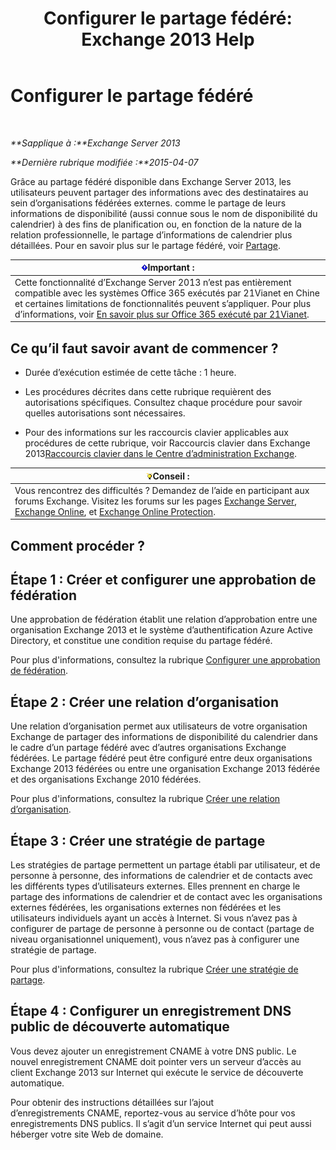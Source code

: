 ﻿---
title: 'Configurer le partage fédéré: Exchange 2013 Help'
TOCTitle: Configurer le partage fédéré
ms:assetid: b25ae450-def3-4797-a5fc-6e9bcee71a5d
ms:mtpsurl: https://technet.microsoft.com/fr-fr/library/JJ657483(v=EXCHG.150)
ms:contentKeyID: 50479025
ms.date: 04/24/2018
mtps_version: v=EXCHG.150
ms.translationtype: HT
---

# Configurer le partage fédéré

 

_**Sapplique à :**Exchange Server 2013_

_**Dernière rubrique modifiée :**2015-04-07_

Grâce au partage fédéré disponible dans Exchange Server 2013, les utilisateurs peuvent partager des informations avec des destinataires au sein d’organisations fédérées externes. comme le partage de leurs informations de disponibilité (aussi connue sous le nom de disponibilité du calendrier) à des fins de planification ou, en fonction de la nature de la relation professionnelle, le partage d’informations de calendrier plus détaillées. Pour en savoir plus sur le partage fédéré, voir [Partage](sharing-exchange-2013-help.md).

<table>
<thead>
<tr class="header">
<th><img src="images/JJ159813.important(EXCHG.150).gif" title="Important" alt="Important" />Important :</th>
</tr>
</thead>
<tbody>
<tr class="odd">
<td>Cette fonctionnalité d’Exchange Server 2013 n’est pas entièrement compatible avec les systèmes Office 365 exécutés par 21Vianet en Chine et certaines limitations de fonctionnalités peuvent s’appliquer. Pour plus d’informations, voir <a href="https://go.microsoft.com/fwlink/?linkid=313640">En savoir plus sur Office 365 exécuté par 21Vianet</a>.</td>
</tr>
</tbody>
</table>


## Ce qu’il faut savoir avant de commencer ?

  - Durée d’exécution estimée de cette tâche : 1 heure.

  - Les procédures décrites dans cette rubrique requièrent des autorisations spécifiques. Consultez chaque procédure pour savoir quelles autorisations sont nécessaires.

  - Pour des informations sur les raccourcis clavier applicables aux procédures de cette rubrique, voir Raccourcis clavier dans Exchange 2013[Raccourcis clavier dans le Centre d’administration Exchange](keyboard-shortcuts-in-the-exchange-admin-center-exchange-online-protection-help.md).

<table>
<thead>
<tr class="header">
<th><img src="images/Bb125224.tip(EXCHG.150).gif" title="Conseil" alt="Conseil" />Conseil :</th>
</tr>
</thead>
<tbody>
<tr class="odd">
<td>Vous rencontrez des difficultés ? Demandez de l’aide en participant aux forums Exchange. Visitez les forums sur les pages <a href="https://go.microsoft.com/fwlink/p/?linkid=60612">Exchange Server</a>, <a href="https://go.microsoft.com/fwlink/p/?linkid=267542">Exchange Online</a>, et <a href="https://go.microsoft.com/fwlink/p/?linkid=285351">Exchange Online Protection</a>.</td>
</tr>
</tbody>
</table>


## Comment procéder ?

## Étape 1 : Créer et configurer une approbation de fédération

Une approbation de fédération établit une relation d’approbation entre une organisation Exchange 2013 et le système d’authentification Azure Active Directory, et constitue une condition requise du partage fédéré.

Pour plus d'informations, consultez la rubrique [Configurer une approbation de fédération](configure-a-federation-trust-exchange-2013-help.md).

## Étape 2 : Créer une relation d’organisation

Une relation d’organisation permet aux utilisateurs de votre organisation Exchange de partager des informations de disponibilité du calendrier dans le cadre d’un partage fédéré avec d’autres organisations Exchange fédérées. Le partage fédéré peut être configuré entre deux organisations Exchange 2013 fédérées ou entre une organisation Exchange 2013 fédérée et des organisations Exchange 2010 fédérées.

Pour plus d'informations, consultez la rubrique [Créer une relation d’organisation](create-an-organization-relationship-exchange-2013-help.md).

## Étape 3 : Créer une stratégie de partage

Les stratégies de partage permettent un partage établi par utilisateur, et de personne à personne, des informations de calendrier et de contacts avec les différents types d’utilisateurs externes. Elles prennent en charge le partage des informations de calendrier et de contact avec les organisations externes fédérées, les organisations externes non fédérées et les utilisateurs individuels ayant un accès à Internet. Si vous n’avez pas à configurer de partage de personne à personne ou de contact (partage de niveau organisationnel uniquement), vous n’avez pas à configurer une stratégie de partage.

Pour plus d'informations, consultez la rubrique [Créer une stratégie de partage](create-a-sharing-policy-exchange-2013-help.md).

## Étape 4 : Configurer un enregistrement DNS public de découverte automatique

Vous devez ajouter un enregistrement CNAME à votre DNS public. Le nouvel enregistrement CNAME doit pointer vers un serveur d’accès au client Exchange 2013 sur Internet qui exécute le service de découverte automatique.

Pour obtenir des instructions détaillées sur l’ajout d’enregistrements CNAME, reportez-vous au service d’hôte pour vos enregistrements DNS publics. Il s’agit d’un service Internet qui peut aussi héberger votre site Web de domaine.

